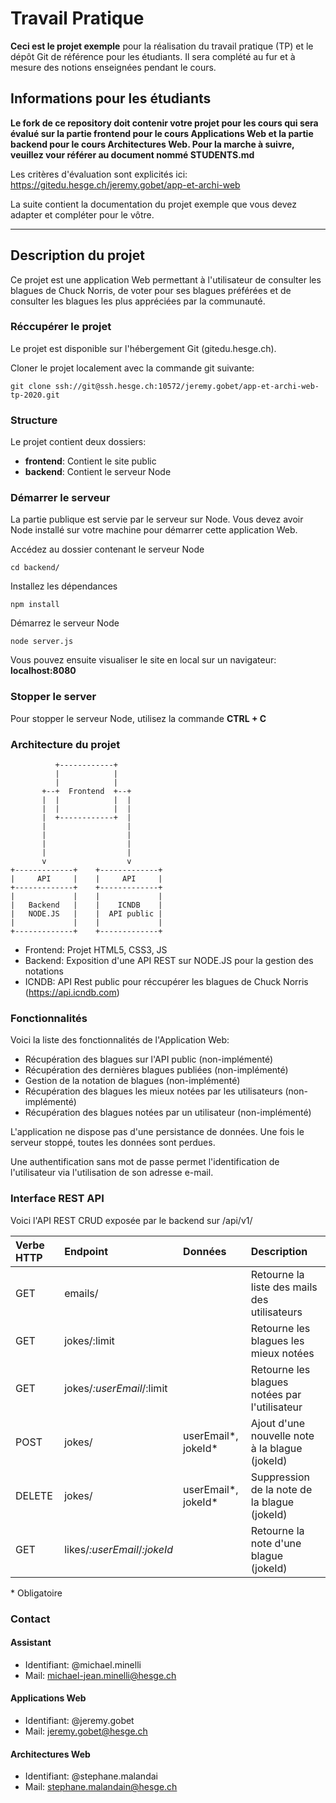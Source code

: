 # Travail Pratique

**Ceci est le projet exemple** pour la réalisation du travail pratique (TP) et le dépôt Git de référence pour les étudiants. Il sera complété au fur et à mesure des notions enseignées pendant le cours.

## Informations pour les étudiants

**Le fork de ce repository doit contenir votre projet pour les cours qui sera évalué sur la partie frontend pour le cours Applications Web et la partie backend pour le cours Architectures Web. Pour la marche à suivre, veuillez vour référer au document nommé STUDENTS.md**

Les critères d'évaluation sont explicités ici: https://gitedu.hesge.ch/jeremy.gobet/app-et-archi-web

La suite contient la documentation du projet exemple que vous devez adapter et compléter pour le vôtre.

---

## Description du projet

Ce projet est une application Web permettant à l'utilisateur de consulter les blagues de Chuck Norris, de voter pour ses blagues préférées et de consulter les blagues les plus appréciées par la communauté.

### Réccupérer le projet

Le projet est disponible sur l'hébergement Git (gitedu.hesge.ch).

Cloner le projet localement avec la commande git suivante:

`git clone ssh://git@ssh.hesge.ch:10572/jeremy.gobet/app-et-archi-web-tp-2020.git`

### Structure

Le projet contient deux dossiers:

- **frontend**: Contient le site public
- **backend**: Contient le serveur Node

### Démarrer le serveur

La partie publique est servie par le serveur sur Node. Vous devez avoir Node installé sur votre machine pour démarrer cette application Web.

Accédez au dossier contenant le serveur Node

`cd backend/`

Installez les dépendances

`npm install`

Démarrez le serveur Node

`node server.js`

Vous pouvez ensuite visualiser le site en local sur un navigateur: **localhost:8080**

### Stopper le server

Pour stopper le serveur Node, utilisez la commande **CTRL + C**

### Architecture du projet

              +------------+
              |            |
              |            |
           +--+  Frontend  +--+
           |  |            |  |
           |  |            |  |
           |  +------------+  |
           |                  |
           |                  |
           |                  |
           |                  |
           v                  v
    +-------------+    +-------------+
    |     API     |    |     API     |
    +-------------+    +-------------+
    |             |    |             |
    |   Backend   |    |    ICNDB    |
    |   NODE.JS   |    |  API public |
    |             |    |             |
    +-------------+    +-------------+

- Frontend: Projet HTML5, CSS3, JS
- Backend: Exposition d'une API REST sur NODE.JS pour la gestion des notations
- ICNDB: API Rest public pour réccupérer les blagues de Chuck Norris (https://api.icndb.com)

### Fonctionnalités

Voici la liste des fonctionnalités de l'Application Web:

- Récupération des blagues sur l'API public (non-implémenté)
- Récupération des dernières blagues publiées (non-implémenté)
- Gestion de la notation de blagues (non-implémenté)
- Récupération des blagues les mieux notées par les utilisateurs (non-implémenté)
- Récupération des blagues notées par un utilisateur (non-implémenté)

L'application ne dispose pas d'une persistance de données. Une fois le serveur stoppé, toutes les données sont perdues.

Une authentification sans mot de passe permet l'identification de l'utilisateur via l'utilisation de son adresse e-mail.

### Interface REST API

Voici l'API REST CRUD exposée par le backend sur /api/v1/

| Verbe HTTP | Endpoint                     | Données               | Description |
|:-----------|:-----------------------------|:----------------------|:------------|
| GET        | emails/                      |                       | Retourne la liste des mails des utilisateurs |
| GET        | jokes/:limit                 |                       | Retourne les blagues les mieux notées |
| GET        | jokes/*:userEmail*/:limit    |                       | Retourne les blagues notées par l'utilisateur |
| POST       | jokes/                       | userEmail\*, jokeId\* | Ajout d'une nouvelle note à la blague (jokeId) |
| DELETE     | jokes/                       | userEmail\*, jokeId\* | Suppression de la note de la blague (jokeId) |
| GET        | likes/*:userEmail*/*:jokeId* |                       | Retourne la note d'une blague (jokeId) |

\* Obligatoire

### Contact

#### Assistant

- Identifiant: @michael.minelli
- Mail: michael-jean.minelli@hesge.ch

#### Applications Web

- Identifiant: @jeremy.gobet
- Mail: jeremy.gobet@hesge.ch

#### Architectures Web

- Identifiant: @stephane.malandai
- Mail: stephane.malandain@hesge.ch
